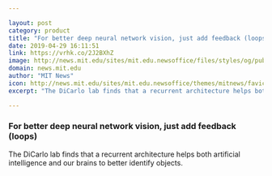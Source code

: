 ```yaml
---

layout: post
category: product
title: "For better deep neural network vision, just add feedback (loops)"
date: 2019-04-29 16:11:51
link: https://vrhk.co/2J2BXhZ
image: http://news.mit.edu/sites/mit.edu.newsoffice/files/styles/og/public/images/2019/deep_learning_visual_recognition.jpg
domain: news.mit.edu
author: "MIT News"
icon: http://news.mit.edu/sites/mit.edu.newsoffice/themes/mitnews/favicon.ico
excerpt: "The DiCarlo lab finds that a recurrent architecture helps both artificial intelligence and our brains to better identify objects."

---
```


### For better deep neural network vision, just add feedback (loops)

The DiCarlo lab finds that a recurrent architecture helps both artificial intelligence and our brains to better identify objects.